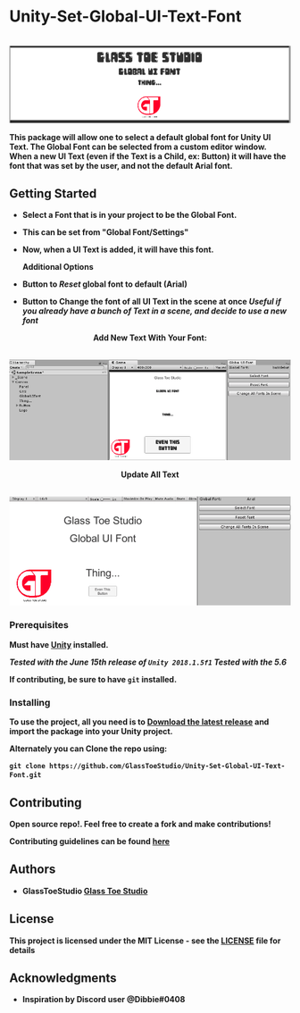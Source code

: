 # Unity-Set-Global-UI-Text-Font

<p align="center">
  <b><br>
  <img src="https://github.com/GlassToeStudio/Unity-Set-Global-UI-Text-Font/blob/master/Images/Promo.PNG">
</p>

This package will allow one to select a default global font for Unity UI Text. 
The Global Font can be selected from a custom editor window. 
When a new UI Text (even if the Text is a Child, ex: Button) it will have the font that was set by the user, and not the default Arial font.

## Getting Started
   * Select a Font that is in your project to be the Global Font.
   * This can be set from **"Global Font/Settings"**
   * Now, when a UI Text is added, it will have this font.

     **Additional Options**
   * Button to *Reset* global font to default (Arial)
   * Button to Change the font of all UI Text in the scene at once
           *Useful if you already have a bunch of Text in a scene, and decide to use a new font*
        


<p align="center">
  <b>Add New Text With Your Font:</b><br>
 <br>
</p>

![CreateNewText.gif](https://github.com/GlassToeStudio/Unity-Set-Global-UI-Text-Font/blob/master/Images/CreateNewText.gif)


<p align="center">
  <b>Update All Text</b><br>
 <br>
</p>

![ChangeAllFontsInScene.gif](https://github.com/GlassToeStudio/Unity-Set-Global-UI-Text-Font/blob/master/Images/ChangeAllFontsInScene.gif)


### Prerequisites

Must have [Unity](https://unity3d.com/) installed. 

 *Tested with the June 15th release of `Unity 2018.1.5f1`*
 *Tested with the 5.6*

If contributing, be sure to have `git` installed.

### Installing

To use the project, all you need is to [Download the latest release](https://github.com/GlassToeStudio/Unity-Set-Global-UI-Text-Font/releases) and import the package into your Unity project.

Alternately you can Clone the repo using:

    git clone https://github.com/GlassToeStudio/Unity-Set-Global-UI-Text-Font.git

## Contributing

Open source repo!. Feel free to create a fork and make contributions!

Contributing guidelines can be found [here](CONTRIBUTING.md)

## Authors

* **GlassToeStudio** [Glass Toe Studio](http://www.glasstoestudio.weebly.com)

## License

This project is licensed under the MIT License - see the [LICENSE](LICENSE) file for details

## Acknowledgments

* Inspiration by Discord user @Dibbie#0408
